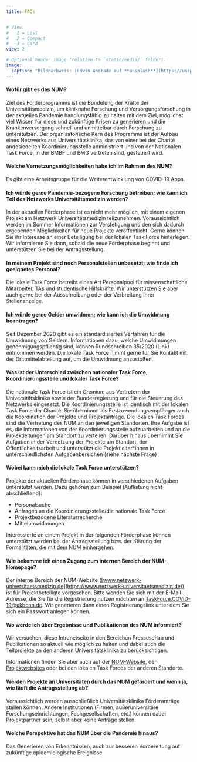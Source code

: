 ```yaml
---
title: FAQs


# View.
#   1 = List
#   2 = Compact
#   3 = Card
view: 2

# Optional header image (relative to `static/media/` folder).
image: 
  caption: "Bildnachweis: [Edwin Andrade auf **unsplash**](https://unsplash.com/photos/4V1dC_eoCwg)"
---
```


#### Wofür gibt es das NUM?

Ziel des Förderprogramms ist die Bündelung der Kräfte der Universitätsmedizin, um kliniknahe Forschung und Versorgungsforschung  in der aktuellen Pandemie handlungsfähig zu halten mit dem Ziel, möglichst viel Wissen für diese und zukünftige Krisen zu generieren und die Krankenversorgung schnell und unmittelbar durch Forschung zu unterstützen. Der organisatorische Kern des Programms ist der Aufbau eines Netzwerks aus Universitätsklinika, das von einer bei der Charité angesiedelten Koordinierungsstelle administriert und von der Nationalen Task Force, in der BMBF und BMG vertreten sind, gesteuert wird.

#### Welche Vernetzungsmöglichkeiten habe ich im Rahmen des NUM?

Es gibt eine Arbeitsgruppe für die Weiterentwicklung von COVID-19 Apps.

#### Ich würde gerne Pandemie-bezogene Forschung betreiben; wie kann ich Teil des Netzwerks Universitätsmedizin werden?

In der aktuellen Förderphase ist es nicht mehr möglich, mit einem eigenen Projekt am Netzwerk Universitätsmedizin teilzunehmen. Voraussichtlich werden im Sommer Informationen zur Verstetigung und den sich dadurch ergebenden Möglichkeiten für neue Projekte veröffentlicht. Gerne können Sie ihr Interesse an einer Beteiligung bei der lokalen Task Force hinterlegen. Wir informieren Sie dann, sobald die neue Förderphase beginnt und unterstützen Sie bei der Antragsstellung.

#### In meinem Projekt sind noch Personalstellen unbesetzt; wie finde ich geeignetes Personal?

Die lokale Task Force betreibt einen Art Personalpool für wissenschaftliche Mitarbeiter, TAs und studentische Hilfskräfte. Wir unterstützen Sie aber auch gerne bei der Ausschreibung oder der Verbreitung Ihrer Stellenanzeige.

#### Ich würde gerne Gelder umwidmen; wie kann ich die Umwidmung beantragen?

Seit Dezember 2020 gibt es ein standardisiertes Verfahren für die Umwidmung von Geldern. Informationen dazu, welche Umwidmungen genehmigungspflichtig sind, können Rundschreiben 35/2020 (Link) entnommen werden. Die lokale Task Force nimmt gerne für Sie Kontakt mit der Drittmittelabteilung auf, um die Umwidmung anzustoßen.

#### Was ist der Unterschied zwischen nationaler Task Force, Koordinierungsstelle und lokaler Task Force?

Die nationale Task Force ist ein Gremium aus Vertretern der Universitätsklinika sowie der Bundesregierung und für die Steuerung des Netzwerks eingesetzt. Die Koordinierungsstelle ist identisch mit der lokalen Task Force der Charité. Sie übernimmt als Erstzuwendungsempfänger auch die Koordination der Projekte und Projektanträge. Die lokalen Task Forces sind die Vertretung des NUM an den jeweiligen Standorten. Ihre Aufgabe ist es, die Informationen von der Koordinierungsstelle aufzuarbeiten und an die Projektleitungen am Standort zu verteilen. Darüber hinaus übernimmt Sie Aufgaben in der Vernetzung der Projekte am Standort, der Öffentlichkeitsarbeit und unterstützt die Projektleiter*innen in unterschiedlichsten Aufgabenbereichen (siehe nächste Frage)

#### Wobei kann mich die lokale Task Force unterstützen?

Projekte der aktuellen Förderphase können in verschiedenen Aufgaben unterstützt werden. Dazu gehören zum Beispiel (Auflistung nicht abschließend):

-	Personalsuche
-	Anfragen an die Koordinierungsstelle/die nationale Task Force
-	Projektbezogene Literaturrecherche
-	Mittelumwidmungen

Interessierte an einem Projekt in der folgenden Förderphase können unterstützt werden bei der Antragsstellung bzw. der Klärung der Formalitäten, die mit dem NUM einhergehen. 

#### Wie bekomme ich einen Zugang zum internen Bereich der NUM-Homepage?

Der interne Bereich der NUM-Website ([www.netzwerk-universitaetsmedizin.de](https://www.netzwerk-universitaetsmedizin.de)) ist für Projektbeteiligte vorgesehen. Bitte wenden Sie sich mit der E-Mail-Adresse, die Sie für die Registrierung nutzen möchten an TaskForce.COVID-19@ukbonn.de. Wir generieren dann einen Registrierungslink unter dem Sie sich ein Passwort anlegen können.

#### Wo werde ich über Ergebnisse und Publikationen des NUM informiert?

Wir versuchen, diese Intranetseite in den Bereichen Presseschau und Publikationen so aktuell wie möglich zu halten und dabei auch die Teilprojekte an den anderen Universitätsklinika zu berücksichtigen.

Informationen finden Sie aber auch auf der [NUM-Website](https://www.netzwerk-universitaetsmedizin.de), den [Projektwebsites](https://www.netzwerk-universitaetsmedizin.de/projekte) oder bei den lokalen Task Forces der anderen Standorte.

#### Werden Projekte an Universitäten durch das NUM gefördert und wenn ja, wie läuft die Antragsstellung ab?

Voraussichtlich werden ausschließlich Universitätsklinika Förderanträge stellen können. Andere Institutionen (Firmen, außeruniversitäre Forschungseinrichtungen, Fachgesellschaften, etc.) können dabei Projektpartner sein, selbst aber keine Anträge stellen.

#### Welche Perspektive hat das NUM über die Pandemie hinaus?

Das Generieren von Erkenntnissen, auch zur besseren Vorbereitung auf zukünftige epidemiologische Ereignisse



